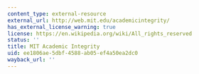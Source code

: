 ```yaml
---
content_type: external-resource
external_url: http://web.mit.edu/academicintegrity/
has_external_license_warning: true
license: https://en.wikipedia.org/wiki/All_rights_reserved
status: ''
title: MIT Academic Integrity
uid: ee1806ae-5dbf-4588-ab05-ef4a50ea2dc0
wayback_url: ''
---
```

